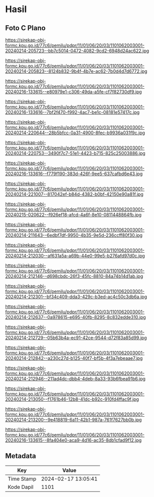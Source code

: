 # Hasil

## Foto C Plano

https://sirekap-obj-formc.kpu.go.id/77c6/pemilu/pdpr/11/01/06/20/03/1101062003001-20240214-205723--bb7c5014-0472-4082-9cd2-6948d24ac622.jpg

https://sirekap-obj-formc.kpu.go.id/77c6/pemilu/pdpr/11/01/06/20/03/1101062003001-20240214-205823--8124b832-9b4f-4b7e-ac62-7b0d4d7d6772.jpg

https://sirekap-obj-formc.kpu.go.id/77c6/pemilu/pdpr/11/01/06/20/03/1101062003001-20240216-133615--e80979e1-c306-49da-a5fe-cf7f82730df9.jpg

https://sirekap-obj-formc.kpu.go.id/77c6/pemilu/pdpr/11/01/06/20/03/1101062003001-20240216-133616--7bf2f470-f992-4ac7-be1c-08181e57417c.jpg

https://sirekap-obj-formc.kpu.go.id/77c6/pemilu/pdpr/11/01/06/20/03/1101062003001-20240214-220644--28b5bfcc-0a31-4900-8fec-b9936a031f9c.jpg

https://sirekap-obj-formc.kpu.go.id/77c6/pemilu/pdpr/11/01/06/20/03/1101062003001-20240214-220753--3490f7c7-51e1-4423-b715-825c25003886.jpg

https://sirekap-obj-formc.kpu.go.id/77c6/pemilu/pdpr/11/01/06/20/03/1101062003001-20240216-133616--f779f190-383d-426f-9ee5-637cafbd6e43.jpg

https://sirekap-obj-formc.kpu.go.id/77c6/pemilu/pdpr/11/01/06/20/03/1101062003001-20240214-221007--817042ef-b84d-4382-b0bf-42150e90a81f.jpg

https://sirekap-obj-formc.kpu.go.id/77c6/pemilu/pdpr/11/01/06/20/03/1101062003001-20240215-020622--f926ef18-afcd-4a6f-8e10-0811448864fb.jpg

https://sirekap-obj-formc.kpu.go.id/77c6/pemilu/pdpr/11/01/06/20/03/1101062003001-20240214-211643--6edbf7df-9950-4b35-9e5d-236ccff80f30.jpg

https://sirekap-obj-formc.kpu.go.id/77c6/pemilu/pdpr/11/01/06/20/03/1101062003001-20240214-212030--af631a5a-a69b-44e0-99e5-b276afd97d0c.jpg

https://sirekap-obj-formc.kpu.go.id/77c6/pemilu/pdpr/11/01/06/20/03/1101062003001-20240214-212146--d698cbdc-26f3-45fc-8810-84a74b14d1ab.jpg

https://sirekap-obj-formc.kpu.go.id/77c6/pemilu/pdpr/11/01/06/20/03/1101062003001-20240214-212301--bf34c409-dda3-429c-b3ed-ac4c50c3db6a.jpg

https://sirekap-obj-formc.kpu.go.id/77c6/pemilu/pdpr/11/01/06/20/03/1101062003001-20240214-212637--0a978615-e695-40fb-8295-8c832edde310.jpg

https://sirekap-obj-formc.kpu.go.id/77c6/pemilu/pdpr/11/01/06/20/03/1101062003001-20240214-212729--05b63b4a-ec91-42ce-9544-d72f83a85d99.jpg

https://sirekap-obj-formc.kpu.go.id/77c6/pemilu/pdpr/11/01/06/20/03/1101062003001-20240214-212842--a230c27d-b125-40f7-bf5b-4f3a7ebeaae7.jpg

https://sirekap-obj-formc.kpu.go.id/77c6/pemilu/pdpr/11/01/06/20/03/1101062003001-20240214-212946--211ad4dc-dbb4-4deb-8a33-93b6fbea91b6.jpg

https://sirekap-obj-formc.kpu.go.id/77c6/pemilu/pdpr/11/01/06/20/03/1101062003001-20240214-213050--f1761b46-12b8-41dc-b92c-910fd4ffac9f.jpg

https://sirekap-obj-formc.kpu.go.id/77c6/pemilu/pdpr/11/01/06/20/03/1101062003001-20240214-213200--9e418819-6a11-42b1-987a-761f7627bb0b.jpg

https://sirekap-obj-formc.kpu.go.id/77c6/pemilu/pdpr/11/01/06/20/03/1101062003001-20240216-133615--8fa404e0-aca9-4d16-ac35-8db1cfad9f12.jpg


## Metadata

| Key        | Value               |
| ---------- | ------------------- |
| Time Stamp | 2024-02-17 13:05:41 |
| Kode Dapil | 1101                |



